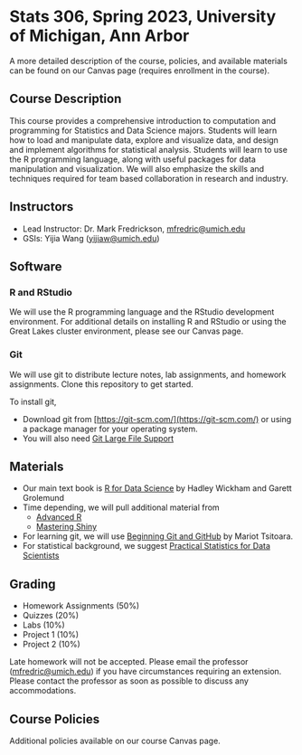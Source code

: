 # Stats 306, Spring 2023, University of Michigan, Ann Arbor

A more detailed description of the course, policies, and available materials can
be found on our Canvas page (requires enrollment in the course).

## Course Description

This course provides a comprehensive introduction to computation and programming
for Statistics and Data Science majors. Students will learn how to load and
manipulate data, explore and visualize data, and design and implement algorithms
for statistical analysis. Students will learn to use the R programming language,
along with useful packages for data manipulation and visualization. We will also
emphasize the skills and techniques required for team based collaboration in
research and industry.

## Instructors

* Lead Instructor: Dr. Mark Fredrickson, mfredric@umich.edu
* GSIs: Yijia Wang (yijiaw@umich.edu)

## Software

### R and RStudio

We will use the R programming language and the RStudio development environment.
For additional details on installing R and RStudio or using the Great Lakes
cluster environment, please see our Canvas page.

### Git

We will use git to distribute lecture notes, lab assignments, and homework
assignments. Clone this repository to get started.

To install git,

* Download git from [https://git-scm.com/](https://git-scm.com/) or using a package manager for your operating system.
* You will also need [Git Large File Support](https://git-lfs.com/)

## Materials

* Our main text book is [R for Data Science](https://r4ds.had.co.nz/) by Hadley Wickham and Garett Grolemund
* Time depending, we will pull additional material from
    * [Advanced R](https://adv-r.hadley.nz/index.html)
    * [Mastering Shiny](https://mastering-shiny.org/)
* For learning git, we will use [Beginning Git and GitHub](https://search.lib.umich.edu/catalog/record/99187305231206381) by
Mariot Tsitoara.
* For statistical background, we suggest [Practical Statistics for Data Scientists](https://search.lib.umich.edu/catalog/record/99187344801606381)

## Grading

* Homework Assignments (50%)
* Quizzes (20%)
* Labs (10%)
* Project 1 (10%)
* Project 2 (10%)

Late homework will not be accepted. Please email the professor
(mfredric@umich.edu) if you have circumstances requiring an extension. Please
contact the professor as soon as possible to discuss any accommodations.

## Course Policies

Additional policies available on our course Canvas page.
